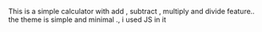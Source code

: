 This is a simple calculator with add , subtract , multiply and divide feature.. the theme is simple and minimal ., i used JS in it
